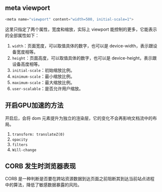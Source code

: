 ## meta viewport
```js
<meta name="viewport" content="width=500, initial-scale=1">
```
这里只指定了两个属性，宽度和缩放，实际上 viewport 能控制的更多，它能表示的全部属性如下：

1. `width`：页面宽度，可以取值具体的数字，也可以是 device-width，表示跟设备宽度相等。
1. `height`：页面高度，可以取值具体的数字，也可以是 device-height，表示跟设备高度相等。
1. `initial-scale`：初始缩放比例。
1. `minimum-scale`：最小缩放比例。
1. `maximum-scale`：最大缩放比例。
1. `user-scalable`：是否允许用户缩放。

## 开启GPU加速的方法
开启后，会将 dom 元素提升为独立的渲染层，它的变化不会再影响文档流中的布局。

1. `transform: translateZ(0)`
1. `opacity`
1. `filters`
1. `Will-change`


## CORB 发生时浏览器表现
CORB 是一种判断是否要在跨站资源数据到达页面之前阻断其到达当前站点进程中的算法，降低了敏感数据暴露的风险。